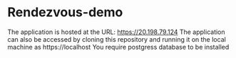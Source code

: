 # Rendezvous-demo
The application is hosted at the URL: https://20.198.79.124
The application can also be accessed by cloning this repository and running it on the local machine as https://localhost
You require postgress database to be installed
